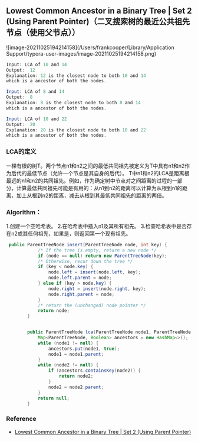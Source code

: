 ## Lowest Common Ancestor in a Binary Tree | Set 2 (Using Parent Pointer)（二叉搜索树的最近公共祖先节点（使用父节点））

![image-20211025194214158](/Users/frankcooper/Library/Application Support/typora-user-images/image-20211025194214158.png)

```java
Input: LCA of 10 and 14
Output:  12
Explanation: 12 is the closest node to both 10 and 14 
which is a ancestor of both the nodes.

Input: LCA of 8 and 14
Output:  8
Explanation: 8 is the closest node to both 8 and 14 
which is a ancestor of both the nodes.

Input: LCA of 10 and 22
Output:  20
Explanation: 20 is the closest node to both 10 and 22 
which is a ancestor of both the nodes.
```

### LCA的定义

一棵有根的树T。两个节点n1和n2之间的最低共同祖先被定义为T中具有n1和n2作为后代的最低节点（允许一个节点是其自身的后代）。
T中n1和n2的LCA是距离根最远的n1和n2的共同祖先。例如，作为确定树中节点对之间距离的过程的一部分，计算最低共同祖先可能是有用的：从n1到n2的距离可以计算为从根到n1的距离，加上从根到n2的距离，减去从根到其最低共同祖先的距离的两倍。 

### Algorithm：
1.创建一个空哈希表。
2.在哈希表中插入n1及其所有祖先。
3.检查哈希表中是否存在n2或其任何祖先，如果是，则返回第一个现有祖先。

```java
 public ParentTreeNode insert(ParentTreeNode node, int key) {
            /* If the tree is empty, return a new node */
            if (node == null) return new ParentTreeNode(key);
            /* Otherwise, recur down the tree */
            if (key < node.key) {
                node.left = insert(node.left, key);
                node.left.parent = node;
            } else if (key > node.key) {
                node.right = insert(node.right, key);
                node.right.parent = node;
            }
            /* return the (unchanged) node pointer */
            return node;
        }


        public ParentTreeNode lca(ParentTreeNode node1, ParentTreeNode node2) {
            Map<ParentTreeNode, Boolean> ancestors = new HashMap<>();
            while (node1 != null) {
                ancestors.put(node1, true);
                node1 = node1.parent;
            }
            while (node2 != null) {
                if (ancestors.containsKey(node2)) {
                    return node2;
                }
                node2 = node2.parent;
            }
            return null;
        }
```











### Reference

- [Lowest Common Ancestor in a Binary Tree | Set 2 (Using Parent Pointer)](https://www.geeksforgeeks.org/lowest-common-ancestor-in-a-binary-tree-set-2-using-parent-pointer/)

  

